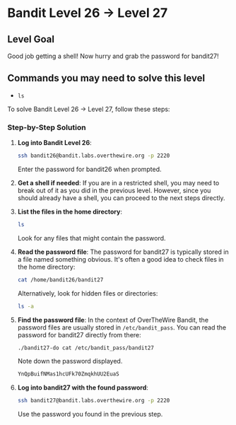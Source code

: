 # Bandit Level 26 → Level 27

## Level Goal

Good job getting a shell! Now hurry and grab the password for bandit27!

## Commands you may need to solve this level

- `ls`

To solve Bandit Level 26 → Level 27, follow these steps:

### Step-by-Step Solution

1. **Log into Bandit Level 26**:

   ```bash
   ssh bandit26@bandit.labs.overthewire.org -p 2220
   ```

   Enter the password for bandit26 when prompted.

2. **Get a shell if needed**:
   If you are in a restricted shell, you may need to break out of it as you did in the previous level. However, since you should already have a shell, you can proceed to the next steps directly.

3. **List the files in the home directory**:

   ```bash
   ls
   ```

   Look for any files that might contain the password.

4. **Read the password file**:
   The password for bandit27 is typically stored in a file named something obvious. It's often a good idea to check files in the home directory:

   ```bash
   cat /home/bandit26/bandit27
   ```

   Alternatively, look for hidden files or directories:

   ```bash
   ls -a
   ```

5. **Find the password file**:
   In the context of OverTheWire Bandit, the password files are usually stored in `/etc/bandit_pass`. You can read the password for bandit27 directly from there:

   ```bash
   ./bandit27-do cat /etc/bandit_pass/bandit27
   ```

   Note down the password displayed.

   ```bash
   YnQpBuifNMas1hcUFk70ZmqkhUU2EuaS
   ```

6. **Log into bandit27 with the found password**:
   ```bash
   ssh bandit27@bandit.labs.overthewire.org -p 2220
   ```
   Use the password you found in the previous step.
